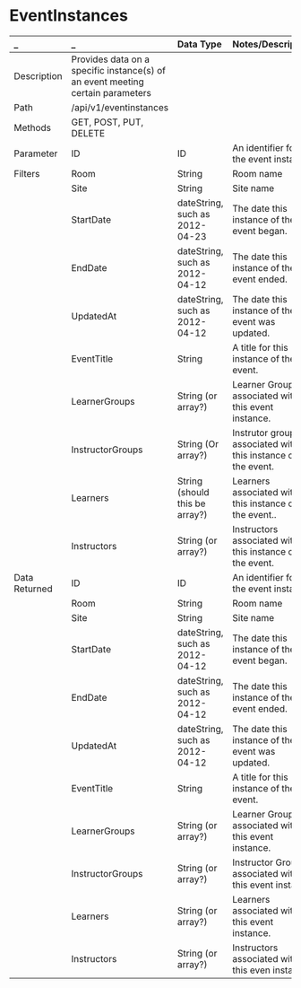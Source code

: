 # EventInstances

| \_ | \_ | Data Type | Notes/Description |
| :--- | :--- | :--- | :--- |
| Description | Provides data on a specific instance\(s\) of an event meeting certain parameters |  |  |
| Path | /api/v1/eventinstances |  |  |
| Methods | GET, POST, PUT, DELETE |  |  |
| Parameter | ID | ID | An identifier for the event instance. |
| Filters | Room | String | Room name |
|  | Site | String | Site name |
|  | StartDate | dateString, such as 2012-04-23 | The date this instance of the event began. |
|  | EndDate | dateString, such as 2012-04-12 | The date this instance of the event ended. |
|  | UpdatedAt | dateString, such as 2012-04-12 | The date this instance of the event was updated. |
|  | EventTitle | String | A title for this instance of the event. |
|  | LearnerGroups | String \(or array?\) | Learner Groups associated with this event instance. |
|  | InstructorGroups | String \(Or array?\) | Instrutor groups associated with this instance of the event. |
|  | Learners | String \(should this be array?\) | Learners associated with this instance of the event.. |
|  | Instructors | String \(or array?\) | Instructors associated with this instance of the event. |
| Data Returned | ID | ID | An identifier for the event instance. |
|  | Room | String | Room name |
|  | Site | String | Site name |
|  | StartDate | dateString, such as 2012-04-12 | The date this instance of the event began. |
|  | EndDate | dateString, such as 2012-04-12 | The date this instance of the event ended. |
|  | UpdatedAt | dateString, such as 2012-04-12 | The date this instance of the event was updated. |
|  | EventTitle | String | A title for this instance of the event. |
|  | LearnerGroups | String \(or array?\) | Learner Groups associated with this event instance. |
|  | InstructorGroups | String \(or array?\) | Instructor Groups associated with this event instance |
|  | Learners | String \(or array?\) | Learners associated with this event instance. |
|  | Instructors | String \(or array?\) | Instructors associated with this even instance. |



